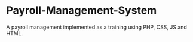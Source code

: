 # Payroll-Management-System
A payroll management implemented as a training using PHP, CSS, JS and HTML.
